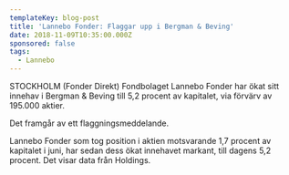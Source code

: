 ```yaml
---
templateKey: blog-post
title: 'Lannebo Fonder: Flaggar upp i Bergman & Beving'
date: 2018-11-09T10:35:00.000Z
sponsored: false
tags:
  - Lannebo
---
```

STOCKHOLM (Fonder Direkt) Fondbolaget Lannebo Fonder har ökat sitt innehav i Bergman & Beving till 5,2 procent av kapitalet, via förvärv av 195.000 aktier.

Det framgår av ett flaggningsmeddelande.

Lannebo Fonder som tog position i aktien motsvarande 1,7 procent av kapitalet i juni, har sedan dess ökat innehavet markant, till dagens 5,2 procent. Det visar data från Holdings.

